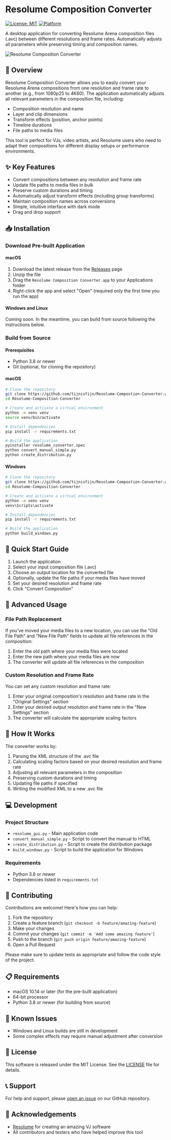 # Resolume Composition Converter

[![License: MIT](https://img.shields.io/badge/License-MIT-blue.svg)](https://opensource.org/licenses/MIT)
[![Platform](https://img.shields.io/badge/platform-macOS-lightgrey)]()

A desktop application for converting Resolume Arena composition files (.avc) between different resolutions and frame rates. Automatically adjusts all parameters while preserving timing and composition names.

![Resolume Composition Converter](./screenshots/app_screenshot.png)

## 🚀 Overview

Resolume Composition Converter allows you to easily convert your Resolume Arena compositions from one resolution and frame rate to another (e.g., from 1080p25 to 4K60). The application automatically adjusts all relevant parameters in the composition file, including:

- Composition resolution and name
- Layer and clip dimensions
- Transform effects (position, anchor points)
- Timeline durations
- File paths to media files

This tool is perfect for VJs, video artists, and Resolume users who need to adapt their compositions for different display setups or performance environments.

## ✨ Key Features

- Convert compositions between any resolution and frame rate
- Update file paths to media files in bulk
- Preserve custom durations and timing
- Automatically adjust transform effects (including group transforms)
- Maintain composition names across conversions
- Simple, intuitive interface with dark mode
- Drag and drop support

## 📥 Installation

### Download Pre-built Application

#### macOS

1. Download the latest release from the [Releases](https://github.com/tijnisfijn/Resolume-Compostion-Converter/releases) page
2. Unzip the file
3. Drag the `Resolume Composition Converter.app` to your Applications folder
4. Right-click the app and select "Open" (required only the first time you run the app)

#### Windows and Linux

Coming soon. In the meantime, you can build from source following the instructions below.

### Build from Source

#### Prerequisites

- Python 3.8 or newer
- Git (optional, for cloning the repository)

#### macOS

```bash
# Clone the repository
git clone https://github.com/tijnisfijn/Resolume-Compostion-Converter.git
cd Resolume-Composition-Converter

# Create and activate a virtual environment
python -m venv venv
source venv/bin/activate

# Install dependencies
pip install -r requirements.txt

# Build the application
pyinstaller resolume_converter.spec
python convert_manual_simple.py
python create_distribution.py
```

#### Windows

```bash
# Clone the repository
git clone https://github.com/tijnisfijn/Resolume-Compostion-Converter.git
cd Resolume-Composition-Converter

# Create and activate a virtual environment
python -m venv venv
venv\Scripts\activate

# Install dependencies
pip install -r requirements.txt

# Build the application
python build_windows.py
```

## 📖 Quick Start Guide

1. Launch the application
2. Select your input composition file (.avc)
3. Choose an output location for the converted file
4. Optionally, update the file paths if your media files have moved
5. Set your desired resolution and frame rate
6. Click "Convert Composition"

## 🔧 Advanced Usage

### File Path Replacement

If you've moved your media files to a new location, you can use the "Old File Path" and "New File Path" fields to update all file references in the composition:

1. Enter the old path where your media files were located
2. Enter the new path where your media files are now
3. The converter will update all file references in the composition

### Custom Resolution and Frame Rate

You can set any custom resolution and frame rate:

1. Enter your original composition's resolution and frame rate in the "Original Settings" section
2. Enter your desired output resolution and frame rate in the "New Settings" section
3. The converter will calculate the appropriate scaling factors

## 🧩 How It Works

The converter works by:

1. Parsing the XML structure of the .avc file
2. Calculating scaling factors based on your desired resolution and frame rate
3. Adjusting all relevant parameters in the composition
4. Preserving custom durations and timing
5. Updating file paths if specified
6. Writing the modified XML to a new .avc file

## 💻 Development

### Project Structure

- `resolume_gui.py` - Main application code
- `convert_manual_simple.py` - Script to convert the manual to HTML
- `create_distribution.py` - Script to create the distribution package
- `build_windows.py` - Script to build the application for Windows

### Requirements

- Python 3.8 or newer
- Dependencies listed in `requirements.txt`

## 🤝 Contributing

Contributions are welcome! Here's how you can help:

1. Fork the repository
2. Create a feature branch (`git checkout -b feature/amazing-feature`)
3. Make your changes
4. Commit your changes (`git commit -m 'Add some amazing feature'`)
5. Push to the branch (`git push origin feature/amazing-feature`)
6. Open a Pull Request

Please make sure to update tests as appropriate and follow the code style of the project.

## 📋 Requirements

- macOS 10.14 or later (for the pre-built application)
- 64-bit processor
- Python 3.8 or newer (for building from source)

## 🐛 Known Issues

- Windows and Linux builds are still in development
- Some complex effects may require manual adjustment after conversion

## 📝 License

This software is released under the MIT License. See the [LICENSE](LICENSE) file for details.

## 📞 Support

For help and support, please [open an issue](https://github.com/tijnisfijn/Resolume-Compostion-Converter/issues) on our GitHub repository.

## 🙏 Acknowledgements

- [Resolume](https://resolume.com/) for creating an amazing VJ software
- All contributors and testers who have helped improve this tool
